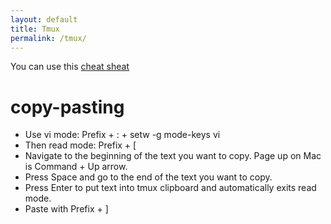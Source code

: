 ```yaml
---
layout: default
title: Tmux
permalink: /tmux/
---
```


You can use this [cheat sheat](https://tmuxcheatsheet.com/)

# copy-pasting

- Use vi mode: Prefix + : + setw -g mode-keys vi
- Then read mode: Prefix + [
- Navigate to the beginning of the text you want to copy. Page up on Mac is Command + Up arrow.
- Press Space and go to the end of the text you want to copy.
- Press Enter to put text into tmux clipboard and automatically exits read mode.
- Paste with Prefix + ]
